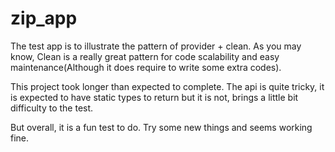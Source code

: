 # zip_app

The test app is to illustrate the pattern of provider + clean. As you may know, Clean is a really great pattern for code scalability and easy maintenance(Although it does require to write some extra codes).

This project took longer than expected to complete. The api is quite tricky, it is expected to have static types to return but it is not, brings a little bit difficulty to the test.

But overall, it is a fun test to do. Try some new things and seems working fine.
